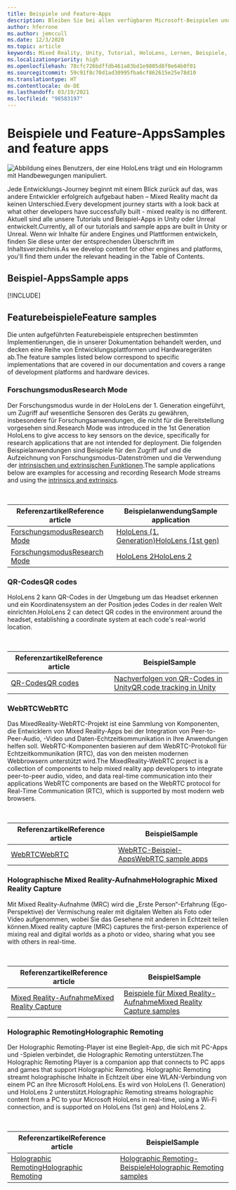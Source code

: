 ```yaml
---
title: Beispiele und Feature-Apps
description: Bleiben Sie bei allen verfügbaren Microsoft-Beispielen und Mixed Reality-Feature-Apps für HoloLens auf dem neuesten Stand.
author: hferrone
ms.author: jemccull
ms.date: 12/3/2020
ms.topic: article
keywords: Mixed Reality, Unity, Tutorial, HoloLens, Lernen, Beispiele, MRTK, Forschungsmodus, HoloLens 2, QR-Codes, WebRTC, Mixed Reality-Aufnahme, Holographic Remoting, UX-Tools
ms.localizationpriority: high
ms.openlocfilehash: 78cfc726bdffdb461a83bd1e9805d8f0e64b0f01
ms.sourcegitcommit: 59c91f8c70d1ad30995fba6cf862615e25e78d10
ms.translationtype: HT
ms.contentlocale: de-DE
ms.lasthandoff: 03/19/2021
ms.locfileid: "98583197"
---
```

# <a name="samples-and-feature-apps"></a><span data-ttu-id="b1882-104">Beispiele und Feature-Apps</span><span class="sxs-lookup"><span data-stu-id="b1882-104">Samples and feature apps</span></span>

![Abbildung eines Benutzers, der eine HoloLens trägt und ein Hologramm mit Handbewegungen manipuliert.](unreal/images/unreal-developer.jpg)

<span data-ttu-id="b1882-106">Jede Entwicklungs-Journey beginnt mit einem Blick zurück auf das, was andere Entwickler erfolgreich aufgebaut haben – Mixed Reality macht da keinen Unterschied.</span><span class="sxs-lookup"><span data-stu-id="b1882-106">Every development journey starts with a look back at what other developers have successfully built - mixed reality is no different.</span></span> <span data-ttu-id="b1882-107">Aktuell sind alle unsere Tutorials und Beispiel-Apps in Unity oder Unreal entwickelt.</span><span class="sxs-lookup"><span data-stu-id="b1882-107">Currently, all of our tutorials and sample apps are built in Unity or Unreal.</span></span> <span data-ttu-id="b1882-108">Wenn wir Inhalte für andere Engines und Plattformen entwickeln, finden Sie diese unter der entsprechenden Überschrift im Inhaltsverzeichnis.</span><span class="sxs-lookup"><span data-stu-id="b1882-108">As we develop content for other engines and platforms, you'll find them under the relevant heading in the Table of Contents.</span></span>

## <a name="sample-apps"></a><span data-ttu-id="b1882-109">Beispiel-Apps</span><span class="sxs-lookup"><span data-stu-id="b1882-109">Sample apps</span></span>

[!INCLUDE[](includes/tabs-samples.md)]

## <a name="feature-samples"></a><span data-ttu-id="b1882-110">Featurebeispiele</span><span class="sxs-lookup"><span data-stu-id="b1882-110">Feature samples</span></span>

<span data-ttu-id="b1882-111">Die unten aufgeführten Featurebeispiele entsprechen bestimmten Implementierungen, die in unserer Dokumentation behandelt werden, und decken eine Reihe von Entwicklungsplattformen und Hardwaregeräten ab.</span><span class="sxs-lookup"><span data-stu-id="b1882-111">The feature samples listed below correspond to specific implementations that are covered in our documentation and covers a range of development platforms and hardware devices.</span></span>

### <a name="research-mode"></a><span data-ttu-id="b1882-112">Forschungsmodus</span><span class="sxs-lookup"><span data-stu-id="b1882-112">Research Mode</span></span>

<span data-ttu-id="b1882-113">Der Forschungsmodus wurde in der HoloLens der 1. Generation eingeführt, um Zugriff auf wesentliche Sensoren des Geräts zu gewähren, insbesondere für Forschungsanwendungen, die nicht für die Bereitstellung vorgesehen sind.</span><span class="sxs-lookup"><span data-stu-id="b1882-113">Research Mode was introduced in the 1st Generation HoloLens to give access to key sensors on the device, specifically for research applications that are not intended for deployment.</span></span> <span data-ttu-id="b1882-114">Die folgenden Beispielanwendungen sind Beispiele für den Zugriff auf und die Aufzeichnung von Forschungsmodus-Datenströmen und die Verwendung der [intrinsischen und extrinsischen Funktionen](/windows/mixed-reality/locatable-camera#locating-the-device-camera-in-the-world).</span><span class="sxs-lookup"><span data-stu-id="b1882-114">The sample applications below are examples for accessing and recording Research Mode streams and using the [intrinsics and extrinsics](/windows/mixed-reality/locatable-camera#locating-the-device-camera-in-the-world).</span></span>

<br>

| <span data-ttu-id="b1882-115">Referenzartikel</span><span class="sxs-lookup"><span data-stu-id="b1882-115">Reference article</span></span> | <span data-ttu-id="b1882-116">Beispielanwendung</span><span class="sxs-lookup"><span data-stu-id="b1882-116">Sample application</span></span> |
| --- | --- |
| [<span data-ttu-id="b1882-117">Forschungsmodus</span><span class="sxs-lookup"><span data-stu-id="b1882-117">Research Mode</span></span>](platform-capabilities-and-apis/research-mode.md) | [<span data-ttu-id="b1882-118">HoloLens (1. Generation)</span><span class="sxs-lookup"><span data-stu-id="b1882-118">HoloLens (1st gen)</span></span>](https://github.com/microsoft/HoloLensForCV/tree/master/Samples) |
| [<span data-ttu-id="b1882-119">Forschungsmodus</span><span class="sxs-lookup"><span data-stu-id="b1882-119">Research Mode</span></span>](platform-capabilities-and-apis/research-mode.md) | [<span data-ttu-id="b1882-120">HoloLens 2</span><span class="sxs-lookup"><span data-stu-id="b1882-120">HoloLens 2</span></span>](https://github.com/microsoft/HoloLens2ForCV/tree/main/Samples) |

### <a name="qr-codes"></a><span data-ttu-id="b1882-121">QR-Codes</span><span class="sxs-lookup"><span data-stu-id="b1882-121">QR codes</span></span>

<span data-ttu-id="b1882-122">HoloLens 2 kann QR-Codes in der Umgebung um das Headset erkennen und ein Koordinatensystem an der Position jedes Codes in der realen Welt einrichten.</span><span class="sxs-lookup"><span data-stu-id="b1882-122">HoloLens 2 can detect QR codes in the environment around the headset, establishing a coordinate system at each code's real-world location.</span></span>

<br>

| <span data-ttu-id="b1882-123">Referenzartikel</span><span class="sxs-lookup"><span data-stu-id="b1882-123">Reference article</span></span> | <span data-ttu-id="b1882-124">Beispiel</span><span class="sxs-lookup"><span data-stu-id="b1882-124">Sample</span></span> |
| --- | --- |
| [<span data-ttu-id="b1882-125">QR-Codes</span><span class="sxs-lookup"><span data-stu-id="b1882-125">QR codes</span></span>](platform-capabilities-and-apis/qr-code-tracking.md) | [<span data-ttu-id="b1882-126">Nachverfolgen von QR-Codes in Unity</span><span class="sxs-lookup"><span data-stu-id="b1882-126">QR code tracking in Unity</span></span>](https://github.com/chgatla-microsoft/QRTracking/tree/master/SampleQRCodes) |

### <a name="webrtc"></a><span data-ttu-id="b1882-127">WebRTC</span><span class="sxs-lookup"><span data-stu-id="b1882-127">WebRTC</span></span>

<span data-ttu-id="b1882-128">Das MixedReality-WebRTC-Projekt ist eine Sammlung von Komponenten, die Entwicklern von Mixed Reality-Apps bei der Integration von Peer-to-Peer-Audio, -Video und Daten-Echtzeitkommunikation in Ihre Anwendungen helfen soll. WebRTC-Komponenten basieren auf dem WebRTC-Protokoll für Echtzeitkommunikation (RTC), das von den meisten modernen Webbrowsern unterstützt wird.</span><span class="sxs-lookup"><span data-stu-id="b1882-128">The MixedReality-WebRTC project is a collection of components to help mixed reality app developers to integrate peer-to-peer audio, video, and data real-time communication into their applications WebRTC components are based on the WebRTC protocol for Real-Time Communication (RTC), which is supported by most modern web browsers.</span></span>

<br>

| <span data-ttu-id="b1882-129">Referenzartikel</span><span class="sxs-lookup"><span data-stu-id="b1882-129">Reference article</span></span> | <span data-ttu-id="b1882-130">Beispiel</span><span class="sxs-lookup"><span data-stu-id="b1882-130">Sample</span></span> |
| --- | --- |
| [<span data-ttu-id="b1882-131">WebRTC</span><span class="sxs-lookup"><span data-stu-id="b1882-131">WebRTC</span></span>](https://microsoft.github.io/MixedReality-WebRTC) | [<span data-ttu-id="b1882-132">WebRTC-Beispiel-Apps</span><span class="sxs-lookup"><span data-stu-id="b1882-132">WebRTC sample apps</span></span>](https://github.com/microsoft/MixedReality-WebRTC/tree/master/examples) |

### <a name="holographic-mixed-reality-capture"></a><span data-ttu-id="b1882-133">Holographische Mixed Reality-Aufnahme</span><span class="sxs-lookup"><span data-stu-id="b1882-133">Holographic Mixed Reality Capture</span></span>

<span data-ttu-id="b1882-134">Mit Mixed Reality-Aufnahme (MRC) wird die „Erste Person“-Erfahrung (Ego-Perspektive) der Vermischung realer mit digitalen Welten als Foto oder Video aufgenommen, wobei Sie das Gesehene mit anderen in Echtzeit teilen können.</span><span class="sxs-lookup"><span data-stu-id="b1882-134">Mixed reality capture (MRC) captures the first-person experience of mixing real and digital worlds as a photo or video, sharing what you see with others in real-time.</span></span>

<br>

| <span data-ttu-id="b1882-135">Referenzartikel</span><span class="sxs-lookup"><span data-stu-id="b1882-135">Reference article</span></span> | <span data-ttu-id="b1882-136">Beispiel</span><span class="sxs-lookup"><span data-stu-id="b1882-136">Sample</span></span> |
| --- | --- |
| [<span data-ttu-id="b1882-137">Mixed Reality-Aufnahme</span><span class="sxs-lookup"><span data-stu-id="b1882-137">Mixed Reality Capture</span></span>](platform-capabilities-and-apis/mixed-reality-capture-for-developers.md) | [<span data-ttu-id="b1882-138">Beispiele für Mixed Reality-Aufnahme</span><span class="sxs-lookup"><span data-stu-id="b1882-138">Mixed Reality Capture samples</span></span>](/samples/microsoft/windows-universal-samples/holographicmixedrealitycapture/) |

### <a name="holographic-remoting"></a><span data-ttu-id="b1882-139">Holographic Remoting</span><span class="sxs-lookup"><span data-stu-id="b1882-139">Holographic Remoting</span></span>

<span data-ttu-id="b1882-140">Der Holographic Remoting-Player ist eine Begleit-App, die sich mit PC-Apps und -Spielen verbindet, die Holographic Remoting unterstützen.</span><span class="sxs-lookup"><span data-stu-id="b1882-140">The Holographic Remoting Player is a companion app that connects to PC apps and games that support Holographic Remoting.</span></span> <span data-ttu-id="b1882-141">Holographic Remoting streamt holographische Inhalte in Echtzeit über eine WLAN-Verbindung von einem PC an Ihre Microsoft HoloLens. Es wird von HoloLens (1. Generation) und HoloLens 2 unterstützt.</span><span class="sxs-lookup"><span data-stu-id="b1882-141">Holographic Remoting streams holographic content from a PC to your Microsoft HoloLens in real-time, using a Wi-Fi connection, and is supported on HoloLens (1st gen) and HoloLens 2.</span></span>

<br>

| <span data-ttu-id="b1882-142">Referenzartikel</span><span class="sxs-lookup"><span data-stu-id="b1882-142">Reference article</span></span> | <span data-ttu-id="b1882-143">Beispiel</span><span class="sxs-lookup"><span data-stu-id="b1882-143">Sample</span></span> |
| --- | --- |
| [<span data-ttu-id="b1882-144">Holographic Remoting</span><span class="sxs-lookup"><span data-stu-id="b1882-144">Holographic Remoting</span></span>](platform-capabilities-and-apis/holographic-remoting-player.md) | [<span data-ttu-id="b1882-145">Holographic Remoting-Beispiele</span><span class="sxs-lookup"><span data-stu-id="b1882-145">Holographic Remoting samples</span></span>](https://github.com/microsoft/MixedReality-HolographicRemoting-Samples) |
